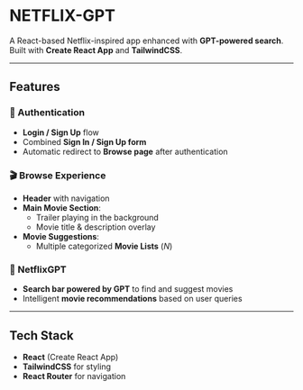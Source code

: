 # NETFLIX-GPT

A React-based Netflix-inspired app enhanced with **GPT-powered search**.  
Built with **Create React App** and **TailwindCSS**.

---

## Features

### 🔐 Authentication
- **Login / Sign Up** flow
- Combined **Sign In / Sign Up form**
- Automatic redirect to **Browse page** after authentication

### 🎬 Browse Experience
- **Header** with navigation
- **Main Movie Section**:
  - Trailer playing in the background
  - Movie title & description overlay
- **Movie Suggestions**:
  - Multiple categorized **Movie Lists** (*N*)

### 🤖 NetflixGPT
- **Search bar powered by GPT** to find and suggest movies
- Intelligent **movie recommendations** based on user queries

---

## Tech Stack
- **React** (Create React App)
- **TailwindCSS** for styling
- **React Router** for navigation
